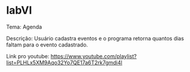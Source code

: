 # labVI

Tema: Agenda

Descrição: Usuário cadastra eventos e o programa retorna quantos dias faltam para o evento cadastrado.

Link pro youtube:
https://www.youtube.com/playlist?list=PLHLx5XM9Aqo32Yo7QE17a6T2rk7gmdi4l
